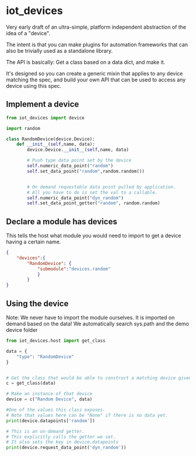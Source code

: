 # iot_devices

Very early draft of an ultra-simple, platform independent abstraction of the idea of a "device".

The intent is that you can make plugins for automation frameworks that can also be trivially used as a standalone library.

The API is basically: Get a class based on a data dict, and make it.

It's designed so you can create a generic mixin that applies to any device matching the spec, and build your own API
that can be used to access any device using this spec.


## Implement a device
```python
from iot_devices import device

import random

class RandomDevice(device.Device):
    def __init__(self,name, data):
        device.Device.__init__(self,name, data)

        # Push type data point set by the device
        self.numeric_data_point("random")
        self.set_data_point("random",random.random())


        # On demand requestable data point pulled by application.
        # All you have to do is set the val to a callable.
        self.numeric_data_point("dyn_random")
        self.set_data_point_getter("random", random.random)
```

## Declare a module has devices
This tells the host what module you would need to import to get a device having a certain name.

```json
{
    "devices":{
        "RandomDevice": {
            "submodule":"devices.random"
            }
        }
} 
```


## Using the device

Note: We never have to import the module ourselves. It is imported on demand based on the data!
We automatically search sys.path and the demo device folder

``` python
from iot_devices.host import get_class

data = {
    "type": "RandomDevice"
}


# Get the class that would be able to construct a matching device given the data
c = get_class(data)

# Make an instance of that device
device = c("Random Device", data)

#One of the values this class exposes.
# Note that values here can be "None" if there is no data yet.
print(device.datapoints['random'])

# This is an on-demand getter.  
# This explicitly calls the getter we set.
# It also sets the key in device.datapoints
print(device.request_data_point('dyn_random'))
```
